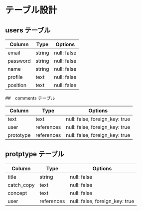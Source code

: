 # テーブル設計

## users テーブル

| Column   | Type   | Options     |
| -------- | ------ | ----------- |
| email    | string | null: false |
| password | string | null: false |
| name     | string | null: false |
| profile  | text   | null: false |
| position | text   | null: false |

##　comments テーブル

| Column    | Type         | Options                        |
| --------- | ------------ | ------------------------------ |
| text      | text         | null: false, foreign_key: true |
| user      | references   | null: false, foreign_key: true |
| prototype | references   | null: false, foreign_key: true |

## protptype テーブル

| Column    | Type         | Options                        |
| --------- | ------------ | ------------------------------ |
| title     | string       | null: false                    |
| catch_copy| text         | null: false                    |
| concept   | text         | null: false                    |
| user      | references   | null: false, foreign_key: true |
